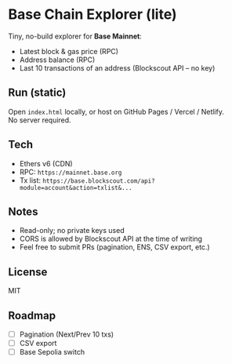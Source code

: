 # Base Chain Explorer (lite)

Tiny, no-build explorer for **Base Mainnet**:
- Latest block & gas price (RPC)
- Address balance (RPC)
- Last 10 transactions of an address (Blockscout API – no key)

## Run (static)
Open `index.html` locally, or host on GitHub Pages / Vercel / Netlify.  
No server required.

## Tech
- Ethers v6 (CDN)
- RPC: `https://mainnet.base.org`
- Tx list: `https://base.blockscout.com/api?module=account&action=txlist&...`

## Notes
- Read-only; no private keys used
- CORS is allowed by Blockscout API at the time of writing
- Feel free to submit PRs (pagination, ENS, CSV export, etc.)

## License
MIT

## Roadmap
- [ ] Pagination (Next/Prev 10 txs)
- [ ] CSV export
- [ ] Base Sepolia switch
